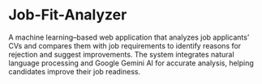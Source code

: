 # Job-Fit-Analyzer
A machine learning–based web application that analyzes job applicants’ CVs and compares them with job requirements to identify reasons for rejection and suggest improvements. The system integrates natural language processing and Google Gemini AI for accurate analysis, helping candidates improve their job readiness.
